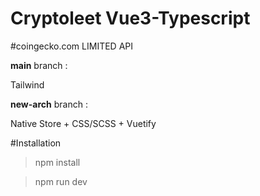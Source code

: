 # Cryptoleet Vue3-Typescript

#coingecko.com LIMITED API

**main** branch :

Tailwind

**new-arch** branch :

Native Store + CSS/SCSS + Vuetify

#Installation

> npm install

> npm run dev
